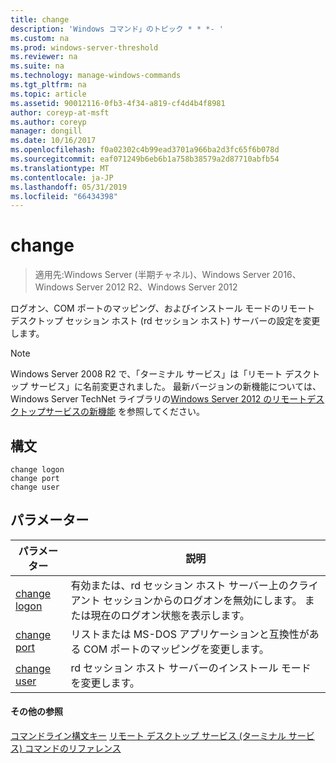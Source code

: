 ```yaml
---
title: change
description: 'Windows コマンド」のトピック * * *- '
ms.custom: na
ms.prod: windows-server-threshold
ms.reviewer: na
ms.suite: na
ms.technology: manage-windows-commands
ms.tgt_pltfrm: na
ms.topic: article
ms.assetid: 90012116-0fb3-4f34-a819-cf4d4b4f8981
author: coreyp-at-msft
ms.author: coreyp
manager: dongill
ms.date: 10/16/2017
ms.openlocfilehash: f0a02302c4b99ead3701a966ba2d3fc65f6b078d
ms.sourcegitcommit: eaf071249b6eb6b1a758b38579a2d87710abfb54
ms.translationtype: MT
ms.contentlocale: ja-JP
ms.lasthandoff: 05/31/2019
ms.locfileid: "66434398"
---
```

# <a name="change"></a>change

>適用先:Windows Server (半期チャネル)、Windows Server 2016、Windows Server 2012 R2、Windows Server 2012

ログオン、COM ポートのマッピング、およびインストール モードのリモート デスクトップ セッション ホスト (rd セッション ホスト) サーバーの設定を変更します。
> [!NOTE]
> Windows Server 2008 R2 で、「ターミナル サービス」は「リモート デスクトップ サービス」に名前変更されました。 最新バージョンの新機能については、Windows Server TechNet ライブラリの[Windows Server 2012 のリモートデスクトップサービスの新機能](https://technet.microsoft.com/library/hh831527) を参照してください。
> ## <a name="syntax"></a>構文
> ```
> change logon
> change port
> change user
> ```
> ## <a name="parameters"></a>パラメーター
> 
> |            パラメーター            |                                                   説明                                                   |
> |---------------------------------|-----------------------------------------------------------------------------------------------------------------|
> | [change logon](change-logon.md) | 有効または、rd セッション ホスト サーバー上のクライアント セッションからのログオンを無効にします。 または現在のログオン状態を表示します。 |
> |  [change port](change-port.md)  |                リストまたは MS-DOS アプリケーションと互換性がある COM ポートのマッピングを変更します。                |
> |  [change user](change-user.md)  |                            rd セッション ホスト サーバーのインストール モードを変更します。                             |
> 
> #### <a name="additional-references"></a>その他の参照
> [コマンドライン構文キー](command-line-syntax-key.md)
> [リモート デスクトップ サービス &#40;ターミナル サービス&#41; コマンドのリファレンス](remote-desktop-services-terminal-services-command-reference.md)
